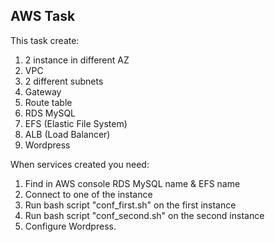 ## AWS Task

This task create:

1. 2 instance in different AZ
2. VPC
3. 2 different subnets
4. Gateway
5. Route table
6. RDS MySQL
7. EFS (Elastic File System)
8. ALB (Load Balancer)
9. Wordpress

When services created you need:

1. Find in AWS console RDS MySQL name & EFS name
2. Connect to one of the instance
3. Run bash script "conf_first.sh" on the first instance
4. Run bash script "conf_second.sh" on the second instance
5. Configure Wordpress.
